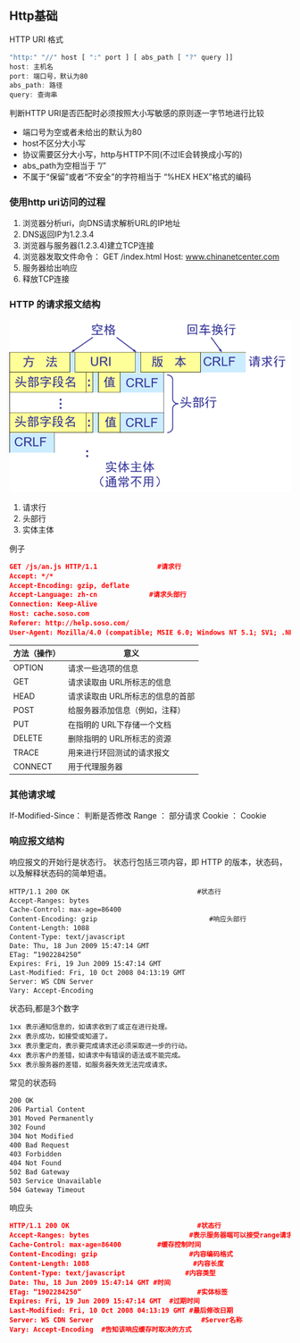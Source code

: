 ## Http基础

HTTP URI 格式

```js
"http:" "//" host [ ":" port ] [ abs_path [ "?" query ]]
host: 主机名
port: 端口号，默认为80
abs_path: 路径
query: 查询串
```

判断HTTP URI是否匹配时必须按照大小写敏感的原则逐一字节地进行比较

+ 端口号为空或者未给出的默认为80
+ host不区分大小写
+ 协议需要区分大小写，http与HTTP不同(不过IE会转换成小写的)
+ abs_path为空相当于 ”/”
+ 不属于“保留”或者“不安全”的字符相当于 “%HEX HEX”格式的编码

### 使用http uri访问的过程




1. 浏览器分析uri，向DNS请求解析URL的IP地址
1. DNS返回IP为1.2.3.4
1. 浏览器与服务器(1.2.3.4)建立TCP连接
1. 浏览器发取文件命令： 
            GET /index.html
            Host: www.chinanetcenter.com
1. 服务器给出响应
1. 释放TCP连接

### HTTP 的请求报文结构

![image-20200806230027581](http%E5%9F%BA%E7%A1%80.assets/image-20200806230027581.png)

1. 请求行
1. 头部行
1. 实体主体

例子

```json
GET /js/an.js HTTP/1.1               #请求行
Accept: */*
Accept-Encoding: gzip, deflate
Accept-Language: zh-cn             #请求头部行
Connection: Keep-Alive
Host: cache.soso.com
Referer: http://help.soso.com/
User-Agent: Mozilla/4.0 (compatible; MSIE 6.0; Windows NT 5.1; SV1; .NET CLR 2.0.50727; InfoPath.2)

```











| 方法（操作） | 意义                             |
| ------------ | -------------------------------- |
| OPTION       | 请求一些选项的信息               |
| GET          | 请求读取由 URL所标志的信息       |
| HEAD         | 请求读取由 URL所标志的信息的首部 |
| POST         | 给服务器添加信息（例如，注释）   |
| PUT          | 在指明的 URL下存储一个文档       |
| DELETE       | 删除指明的 URL所标志的资源       |
| TRACE        | 用来进行环回测试的请求报文       |
| CONNECT      | 用于代理服务器                   |

### 其他请求域

If-Modified-Since： 判断是否修改
Range                ： 部分请求
Cookie                ： Cookie



### 响应报文结构

响应报文的开始行是状态行。
状态行包括三项内容，即 HTTP 的版本，状态码，以及解释状态码的简单短语。 

```
HTTP/1.1 200 OK                                #状态行
Accept-Ranges: bytes
Cache-Control: max-age=86400
Content-Encoding: gzip                            #响应头部行
Content-Length: 1088
Content-Type: text/javascript
Date: Thu, 18 Jun 2009 15:47:14 GMT
ETag: “1902284250“                             
Expires: Fri, 19 Jun 2009 15:47:14 GMT
Last-Modified: Fri, 10 Oct 2008 04:13:19 GMT
Server: WS CDN Server
Vary: Accept-Encoding

```

状态码,都是3个数字

```
1xx 表示通知信息的，如请求收到了或正在进行处理。
2xx 表示成功，如接受或知道了。
3xx 表示重定向，表示要完成请求还必须采取进一步的行动。
4xx 表示客户的差错，如请求中有错误的语法或不能完成。
5xx 表示服务器的差错，如服务器失效无法完成请求。
```

常见的状态码

```
200 OK
206 Partial Content
301 Moved Permanently
302 Found
304 Not Modified
400 Bad Request
403 Forbidden
404 Not Found
502 Bad Gateway
503 Service Unavailable
504 Gateway Timeout 
```

响应头

```json
HTTP/1.1 200 OK                                #状态行
Accept-Ranges: bytes                         #表示服务器端可以接受range请求
Cache-Control: max-age=86400         #缓存控制时间
Content-Encoding: gzip                       #内容编码格式
Content-Length: 1088                          #内容长度
Content-Type: text/javascript               #内容类型
Date: Thu, 18 Jun 2009 15:47:14 GMT #时间
ETag: “1902284250“                             #实体标签
Expires: Fri, 19 Jun 2009 15:47:14 GMT  #过期时间
Last-Modified: Fri, 10 Oct 2008 04:13:19 GMT #最后修改日期
Server: WS CDN Server                           #Server名称
Vary: Accept-Encoding  #告知该响应缓存时取决的方式
```

